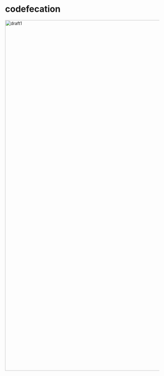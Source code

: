 # codefecation
<img width="1140" alt="draft1" src="https://github.com/smmzhu/codefecation/assets/43394684/e359f67e-4c4a-40b9-b33b-87c68bbea2a8">
